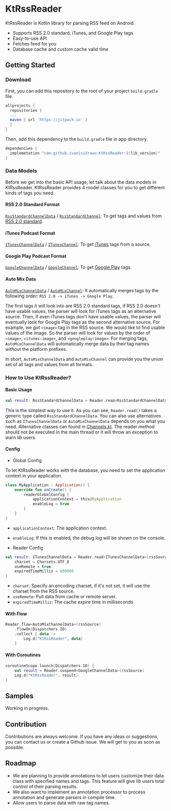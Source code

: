 # KtRssReader

KtRssReader is Kotlin library for parsing RSS feed on Android.

* Supports RSS 2.0 standard, iTunes, and Google Play tags
* Easy-to-use API
* Fetches feed for you
* Database cache and custom cache valid time

## Getting Started

### Download

First, you can add this repository to the root of your project `build.gradle` file.

```gradle
allprojects {
  repositories {
  ...
  maven { url 'https://jitpack.io' }
  }
}
```

Then, add this dependency to the `build.gradle` file in app directory.

```gradle
dependencies {
  implemetation "com.github.ivanisidrowu:KtRssReader:${lib_version}"
}
```

### Data Models

Before we get into the basic API usage, let talk about the data models in KtRssReader. KtRssReader provides 4 model classes for you to get different kinds of tags you need.

#### RSS 2.0 Standard Format

[`RssStandardChannelData`](https://github.com/ivanisidrowu/KtRssReader/blob/master/ktRssReader/src/main/java/tw/ktrssreader/model/channel/Channels.kt#L29) / [`RssStandardChannel`](https://github.com/ivanisidrowu/KtRssReader/blob/master/ktRssReader/src/main/java/tw/ktrssreader/model/channel/Channels.kt#L6): To get tags and values from [RSS 2.0 standard](https://cyber.harvard.edu/rss/rss.html).

#### iTunes Podcast Format

[`ITunesChannelData`](https://github.com/ivanisidrowu/KtRssReader/blob/master/ktRssReader/src/main/java/tw/ktrssreader/model/channel/Channels.kt#L64) / [`ITunesChannel`](https://github.com/ivanisidrowu/KtRssReader/blob/master/ktRssReader/src/main/java/tw/ktrssreader/model/channel/Channels.kt#L52): To get [iTunes](https://help.apple.com/itc/podcasts_connect/#/itcb54353390) tags from a source.

#### Google Play Podcast Format

[`GoogleChannelData`](https://github.com/ivanisidrowu/KtRssReader/blob/master/ktRssReader/src/main/java/tw/ktrssreader/model/channel/Channels.kt#L104) / [`GoogleChannel`](https://github.com/ivanisidrowu/KtRssReader/blob/master/ktRssReader/src/main/java/tw/ktrssreader/model/channel/Channels.kt#L52): To get [Google Play](https://support.google.com/podcast-publishers/answer/9889544?hl=en) tags.

#### Auto Mix Data

[`AutoMixChannelData`](https://github.com/ivanisidrowu/KtRssReader/blob/master/ktRssReader/src/main/java/tw/ktrssreader/model/channel/Channels.kt#L145) / [`AutoMixChannel`](https://github.com/ivanisidrowu/KtRssReader/blob/master/ktRssReader/src/main/java/tw/ktrssreader/model/channel/Channels.kt#L132): It automatically merges tags by the following order: `RSS 2.0 -> iTunes -> Google Play`.

The first tags it will look into are RSS 2.0 standard tags, if RSS 2.0 doesn't have usable values, the parser will look for iTunes tags as an alternative source. Then, if even iTunes tags don't have usable values, the parser will eventually look for Google Play tags as the second alternative source. For example, we got `<image>` tag in the RSS source. We would like to find usable values of the image. So the parser will look for values by the order of `<image>`, `<itunes:image>`, and `<googleplay:image>`. For merging tags, `AutoMixChannelData` will automatically merge data by their tag names without the platform prefixes.

In short, `AutoMixChannelData` and `AutoMixChannel` can provide you the union set of all tags and values from all formats.

### How to Use KtRssReader?

#### Basic Usage

```kotlin
val result: RssStandardChannelData = Reader.read<RssStandardChannelData>(rssSource)
```

This is the simplest way to use it. As you can see, `Reader.read()` takes a generic type called `RssStandardChannelData`. You can also use alternatives such as `ITunesChannelData` or `AutoMixChannelData` depends on you what you need. Alternative classes can found in [Channels.kt](https://github.com/ivanisidrowu/KtRssReader/blob/master/ktRssReader/src/main/java/tw/ktrssreader/model/channel/Channels.kt). The reader method should not be executed in the main thread or it will throw an exception to warn lib users.

#### Config

* Global Config

To let KtRssReader works with the database, you need to set the application context in your application.

```kotlin
class MyApplication : Application() {
    override fun onCreate() {
        readerGlobalConfig {
            applicationContext = this@MyApplication
            enableLog = true
        }
    }
}
```

* `applicationContext`: The application context.
* `enableLog`: If this is enabled, the debug log will be shown on the console.

* Reader Config

```kotlin
val result: ITunesChannelData = Reader.read<ITunesChannelData>(rssSource) {
    charset = Charsets.UTF_8
    useRemote = true
    expiredTimeMillis = 600000
}
```

* `charset`: Specify an encoding charset, if it's not set, it will use the charset from the RSS source.
* `useRemote`: Pull data from cache or remote server.
* `expiredTimeMillis`: The cache expire time in milliseconds.

#### With Flow

```kotlin
Reader.flow<AutoMixChannelData>(rssSource)
    .flowOn(Dispatchers.IO)
    .collect { data ->
        Log.d("KtRssReader", data)
    }
```

#### With Coroutines

```kotlin
coroutineScope.launch(Dispatchers.IO) {
    val result = Reader.suspend<GoogleChannelData>(rssSource)
    Log.d("KtRssReader", result)
}
```

## Samples

Working in progress.

## Contribution
Contributions are always welcome. If you have any ideas or suggestions, you can contact us or create a Github issue. We will get to you as soon as possible.

## Roadmap

* We are planning to provide annotations to let users customize their data class with specified names and tags. This feature will give lib users total control of their parsing results.
* We also want to implement an annotation processor to process annotation and generate parsers in compile time.
* Allow users to parse data with raw tag names.